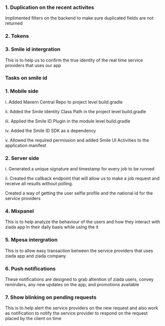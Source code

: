 <h3>1. Duplication on the recent activites</h3>

<p>Implimented filters on the backend to make sure duplicated fields are not returned</p>

<h3>2. Tokens</h3>

<h3>3. Smile id intergration</h3>

<p> This is to help us to confirm the true identity of the real time service providers that uses our app </p>

<h3> Tasks on smile id</h3>

<h3>1. Mobile side </h3>

<p> i. Added Mavern Central Repo to project level build.gradle  </p>

<p> ii. Added the Smile Identity Class Path in the project level build.gradle</p>

<p>iii. Applied the Smile ID Plugin in the module level build.gradle </p>

<p>iv. Added the Smile ID SDK as a dependency</p>

<p>v. Allowed the required permission and added Smile UI Activities to the application manifest</p>

<h3>2. Server side </h3>

<p> i. Generated a unique signature and timestamp for every job to be runned</p>

<p> ii. Created the callback endpoint that will allow us to make a job request and receive all results without polling.</p>

<p> Created a way of getting the user selfie profile and the national id for the service providers</p>

<h3>4. Mixpanel</h3>

<p> This is to help analyze the behaviour of the users and how they interact with ziada app in their daily basis while using the it</p>

<h3>5. Mpesa intergration</h3>

<p> This is to allow easy transaction between the service providers that uses ziada app and ziada company</p>

<h3>6. Push notifications</h3>

<p>These notifications are designed to grab attention of ziada users, convey reminders, any new updates on the app, and promotions available </p>

<h3>7. Show blinking on pending requests</h3>

<p> This is to help alert the service providers on the new request and also work as notification to notify the service provider to respond on the request placed by the client on time </p>